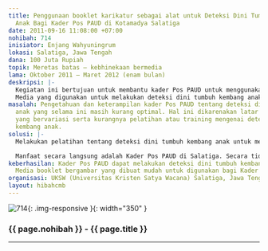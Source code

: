 ```yaml
---
title: Penggunaan booklet karikatur sebagai alat untuk Deteksi Dini Tumbuh Kembang
  Anak Bagi Kader Pos PAUD di Kotamadya Salatiga
date: 2011-09-16 11:08:00 +07:00
nohibah: 714
inisiator: Enjang Wahyuningrum
lokasi: Salatiga, Jawa Tengah
dana: 100 Juta Rupiah
topik: Meretas batas – kebhinekaan bermedia
lama: Oktober 2011 – Maret 2012 (enam bulan)
deskripsi: |-
  Kegiatan ini bertujuan untuk membantu kader Pos PAUD untuk menggunakan media dalam mempermudah melakukan deteksi dini tumbuh kembang anak di Pos PAUD Kotamadya Salatiga. Kegiatan yang dilakukan berupa pelatihan deteksi dini tumbuh kembang anak bagi kader Pos PAUD yang bertujuan untuk meningkatkan pengetahuan dan keterampilan tentang tumbuh kembang anak. Pelatihan atau training merupakan langkah yang tepat untuk meningkatkan pengetahuan dan keterampilan bagi kader Pos PAUD, karena selama ini pembekalan yang diberikan hanya berupa seminar. Deteksi dini tumbuh kembang anak menjadi penting karena merupakan suatu proses penjaringan kondisi tumbuh kembang anak.
  Media yang digunakan untuk melakukan deteksi dini tumbuh kembang anak adalah booklet karikatur, sehingga mempermudah bagi kader Pos PAUD untuk memahami bagaimana cara deteksi dini tumbuh kembang anak.
masalah: Pengetahuan dan keterampilan kader Pos PAUD tentang deteksi dini tumbuh kembang
  anak yang selama ini masih kurang optimal. Hal ini dikarenakan latar belakang pendidikan
  yang bervariasi serta kurangnya pelatihan atau training mengenai deteksi dini tumbuh
  kembang anak.
solusi: |-
  Melakukan pelatihan tentang deteksi dini tumbuh kembang anak untuk meningkatkan pengetahuan dan keterampilan. Pelatihan memberikan waktu bagi peserta untuk berlatih keterampilan. Metode pelatihan dan media yang digunakan dalam pelatihan mempermudah peserta untuk memahami pengetahuan dan keterampilan mengenai deteksi dini tumbuh kembang anak. Demikian juga media yang digunakan untuk deteksi dini tumbuh kembang, sehingga mudah digunakan.

  Manfaat secara langsung adalah Kader Pos PAUD di Salatiga. Secara tidak langsung bagi anak usia dini di Kotamadya Salatiga
keberhasilan: Kader Pos PAUD dapat melakukan deteksi dini tumbuh kembang anak melalui
  Media booklet bergambar yang dibuat mudah untuk digunakan bagi Kader Pos PAUD.
organisasi: UKSW (Universitas Kristen Satya Wacana) Salatiga, Jawa Tengah
layout: hibahcmb
---
```


![714](/static/img/hibahcmb/714.png){: .img-responsive }{: width="350" }

### {{ page.nohibah }} - {{ page.title }}

---
